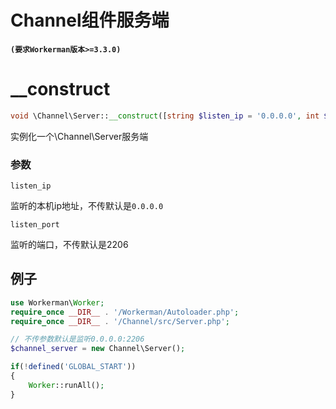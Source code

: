 # Channel组件服务端

**``` (要求Workerman版本>=3.3.0) ```**

# __construct
```php
void \Channel\Server::__construct([string $listen_ip = '0.0.0.0', int $listen_port = 2206])
```

实例化一个\Channel\Server服务端

### 参数
``` listen_ip ```

监听的本机ip地址，不传默认是```0.0.0.0```

``` listen_port ```

监听的端口，不传默认是2206

## 例子

```php
use Workerman\Worker;
require_once __DIR__ . '/Workerman/Autoloader.php';
require_once __DIR__ . '/Channel/src/Server.php';

// 不传参数默认是监听0.0.0.0:2206
$channel_server = new Channel\Server();

if(!defined('GLOBAL_START'))
{
    Worker::runAll();
}
```

